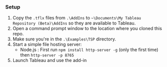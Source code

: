### Setup
1. Copy the `.tflx` files from `.\AddIns` to `~\Documents\My Tableau Repository (Beta)\AddIns` so they are available to Tableau.
2. Open a command prompt window to the location where you cloned this repo.
3. Make sure you're in the `.\Examples\TSP` directory.
4. Start a simple file hosting server:
	* Node.js : First run `npm install http-server -g` (only the first time) then `http-server -p 8765`
5. Launch Tableau and use the add-in
